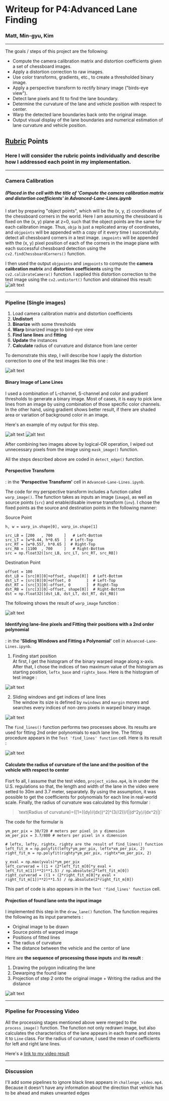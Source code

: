 # Writeup for P4:Advanced Lane Finding

### Matt, Min-gyu, Kim
---

The goals / steps of this project are the following:

* Compute the camera calibration matrix and distortion coefficients given a set of chessboard images.
* Apply a distortion correction to raw images.
* Use color transforms, gradients, etc., to create a thresholded binary image.
* Apply a perspective transform to rectify binary image ("birds-eye view").
* Detect lane pixels and fit to find the lane boundary.
* Determine the curvature of the lane and vehicle position with respect to center.
* Warp the detected lane boundaries back onto the original image.
* Output visual display of the lane boundaries and numerical estimation of lane curvature and vehicle position.

[//]: # (Image References)

[image1]: ./figures/calibration.png "Undistorted"
[image2]: ./figures/test_image.png "Road Transformed"
[image3]: ./figures/masked.png "Region of Interest"
[image4]: ./figures/c_binary.png "Binary_1"
[image5]: ./figures/grad.png "Binary_2"
[image6]: ./figures/warped.png "Warped"
[image7]: ./figures/histogram.png "Histogram"
[image8]: ./figures/find_lane_line.png "Finding Lines"
[image9]: ./figures/fitted_lines.png "Fitted Lines"
[image10]: ./figures/radiusCurvature.png "Formular for Radius of Curvature"
[image11]: ./figures/detected_lane.png "Detected Lane"
[video1]: ./result_project_video.mp4 "Video"

## [Rubric](https://review.udacity.com/#!/rubrics/571/view) Points
### Here I will consider the rubric points individually and describe how I addressed each point in my implementation.  

---

### Camera Calibration 
##### (Placed in the cell with the title of 'Compute the camera calibration matrix and distortion coefficients' in Advanced-Lane-Lines.ipynb

I start by preparing "object points", which will be the (x, y, z) coordinates of the chessboard corners in the world. Here I am assuming the chessboard is fixed on the (x, y) plane at z=0, such that the object points are the same for each calibration image.  Thus, `objp` is just a replicated array of coordinates, and `objpoints` will be appended with a copy of it every time I successfully detect all chessboard corners in a test image.  `imgpoints` will be appended with the (x, y) pixel position of each of the corners in the image plane with each successful chessboard detection using the `cv2.findChessboardCorners()` function.  

I then used the output `objpoints` and `imgpoints` to compute the **camera calibration matrix** and **distortion coefficients** using the `cv2.calibrateCamera()` function.  I applied this distortion correction to the test image using the `cv2.undistort()` function and obtained this result: 
![alt text][image1]

---

### Pipeline (Single images)

1) Load camera calibration matrix and distortion coefficients  
2) **Undistort**  
3) **Binarize** with some thresholds  
4) **Warp** binarized image to bird-eye view  
5) **Find lane lines** and **fitting** 
6) **Update** the instances  
7) **Calculate** radius of curvature and distance from lane center

To demonstrate this step, I will describe how I apply the distortion correction to one of the test images like this one :  

![alt text][image2] 

#### Binary Image of Lane Lines

I used a combination of L-channel, S-channel and color and gradient thresholds to generate a binary image. Most of cases, it is easy to pick lane lines from an image by using combination of those specific color channels. In the other hand, using gradient shows better result, if there are shaded area or variation of background color in an image.

Here's an example of my output for this step.

![alt text][image4]
![alt text][image5]

After combining two images above by logical-OR operation, I wiped out unnecessary pixels from the image using `mask_image()` function.

All the steps described above are coded in `detect_edge()` function.

#### Perspective Transform
: in the **'Perspective Transform'** cell in `Advanced-Lane-Lines.ipynb`.

The code for my perspective transform includes a function called `warp_image()`. The function takes as inputs an image (`image`), as well as source points (`src`) and enable/disable inverse transform (`inv`).  I chose the fixed points as the source and destination points in the following manner:

Source Point
```
h, w = warp_in.shape[0], warp_in.shape[1]

src_LB = [200   , 700     ]   # Left-Bottom
src_LT = [w*0.44, h*0.65  ]  # Left-Top
src_RT = [w*0.557, h*0.65 ]  # Right-Top
src_RB = [1100  , 700     ]   # Right-Bottom
src = np.float32([src_LB, src_LT, src_RT, src_RB])
```
Destination Point
```
offset = 100
dst_LB = [src[0][0]+offset, shape[0]]  # Left-Bottom
dst_LT = [src[0][0]+offset, 0       ]  # Left-Top
dst_RT = [src[3][0]-offset, 0       ]  # Right-Top
dst_RB = [src[3][0]-offset, shape[0]]  # Right-Bottom
dst = np.float32([dst_LB, dst_LT, dst_RT, dst_RB])
```

The following shows the result of `warp_image` function : 

![alt text][image6]

#### Identifying lane-line pixels and Fitting their positions with a 2nd order polynomial
: in the **'Sliding Windows and Fitting a Polynomial'** cell in `Advanced-Lane-Lines.ipynb`.

1) Finding start position  
At first, I get the histogram of the binary warped image along x-axis. After that, I chose the indices of two maximum value of the histogram as starting position, `leftx_base` and `rightx_base`. Here is the histogram of test image :  

![alt text][image7]

2) Sliding windows and get indices of lane lines  
The window its size is defined by `nwindows` and `margin` moves and searches every indices of non-zero pixels in warped binary image.  

![alt text][image8]

The `find_lines()` function performs two processes above. Its results are used for fitting 2nd order polynomials to each lane line. The fitting procedure appears in the `Test 'find_lines' function` cell. Here is its result :  

![alt text][image9]

#### Calculate the radius of curvature of the lane and the position of the vehicle with respect to center

Fisrt fo all, I assume that the test video, `project_video.mp4`, is in under the U.S. regulations so that, the length and width of the lane in the video were setted to 30m and 3.7 meter, separately. By using the assumption, it was possible to get the coefficients for  polynomials for each line in real-world scale. Finally, the radius of curvature was calculated by this formular :     

<blockquote>
  <p>`text(Radius of curvature)=([1+((dy)/(dx))^2]^(3//2))/(|(d^2y)/(dx^2)|)`</p>
</blockquote>

The code for the formular is 
```
ym_per_pix = 30/720 # meters per pixel in y dimension
xm_per_pix = 3.7/800 # meters per pixel in x dimension

# leftx, lefty, rightx, righty are the result of find_lines() function
left_fit_m = np.polyfit(lefty*ym_per_pix, leftx*xm_per_pix, 2)
right_fit_m = np.polyfit(righty*ym_per_pix, rightx*xm_per_pix, 2)

y_eval = np.max(yvals)*ym_per_pix
left_curverad = ((1 + (2*left_fit_m[0]*y_eval + left_fit_m[1])**2)**1.5) / np.absolute(2*left_fit_m[0])
right_curverad = ((1 + (2*right_fit_m[0]*y_eval + right_fit_m[1])**2)**1.5) / np.absolute(2*right_fit_m[0])
```

This part of code is also appears in in the `Test 'find_lines' function` cell.

#### Projection of found lane onto the input image

I implemented this step in the `draw_lane()` function. The function requires the following as its input parameters :  
* Original image to be drawn  
* Source points of warped image  
* Positions of fitted lines  
* The radius of curvature  
* The distance between the vehicle and the centor of lane  

Here are **the sequence of processing those inputs** and **its result** :
1) Drawing the polygon indicating the lane  
2) Dewarping the found lane  
3) Projection of step 2 onto the original image + Writing the radius and the distance

![alt text][image11]

---

### Pipeline for Processing Video

All the processing stages mentioned above were merged to the `process_image()` function. The function not only redrawn image, but also calculates the characteristics of the lane appears in each frame and stores it to `Line` class. For the radius of curvature, I used the mean of coefficients for left and right lane lines.

Here's a [link to my video result](./result_project_video.mp4)

---

### Discussion

I'll add some pipelines to ignore black lines appears in `challenge_video.mp4`. Because it doesn't have any information about the direction that vehicle has to be ahead and makes unwanted edges

